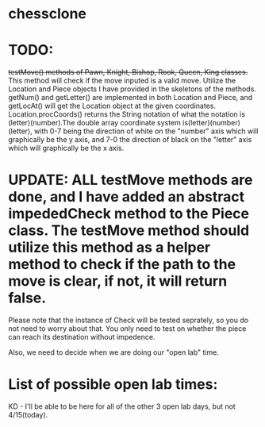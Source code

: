 # chessclone  

# TODO:  
~~testMove() methods of Pawn, Knight, Bishop, Rook, Queen, King classes.~~ This method will check if the move inputed is a valid move.
Utilize the Location and Piece objects I have provided in the skeletons of the methods. getNum() and getLetter() are implemented in both Location and Piece, and getLocAt() will get the Location object at the given coordinates. Location.procCoords() returns the String notation of what the notation is (letter)(number).The double array coordinate system is(letter)(number)(letter), with 0-7 being the direction of white on the "number" axis which will graphically be the y axis, and 7-0 the direction of black on the "letter" axis which will graphically be the x axis. 

# UPDATE: ALL testMove methods are done, and I have added an abstract impededCheck method to the Piece class. The testMove method should utilize this method as a helper method to check if the path to the move is clear, if not, it will return false.

Please note that the instance of Check will be tested seprately, so you do not need to worry about that. You only need to test on whether the piece can reach its destination without impedence. 

Also, we need to decide when we are doing our "open lab" time.

# List of possible open lab times:  

KD - I'll be able to be here for all of the other 3 open lab days, but not 4/15(today).
